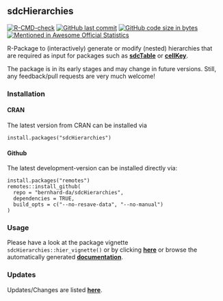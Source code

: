 
## sdcHierarchies

[![R-CMD-check](https://github.com/bernhard-da/sdcHierarchies/actions/workflows/R-CMD-check.yaml/badge.svg)](https://github.com/bernhard-da/sdcHierarchies/actions/workflows/R-CMD-check.yaml)
[![GitHub last
commit](https://img.shields.io/github/last-commit/bernhard-da/sdcHierarchies.svg?logo=github)](https://github.com/bernhard-da/sdcHierarchies/commits/master)
[![GitHub code size in
bytes](https://img.shields.io/github/languages/code-size/bernhard-da/sdcHierarchies.svg?logo=github)](https://github.com/bernhard-da/sdcHierarchies)
[![Mentioned in Awesome Official
Statistics](https://awesome.re/mentioned-badge.svg)](https://github.com/SNStatComp/awesome-official-statistics-software)

R-Package to (interactively) generate or modify (nested) hierarchies
that are required as input for packages such as
[**sdcTable**](https://CRAN.R-project.org/package=sdcTable) or
[**cellKey**](https://github.com/sdcTools/cellKey).

The package is in its early stages and may change in future versions.
Still, any feedback/pull requests are very much welcome!

### Installation

#### CRAN

The latest version from CRAN can be installed via

    install.packages("sdcHierarchies")

#### Github

The latest development-version can be installed directly via:

    install.packages("remotes")
    remotes::install_github(
      repo = "bernhard-da/sdcHierarchies",
      dependencies = TRUE,
      build_opts = c("--no-resave-data", "--no-manual")
    )

### Usage

Please have a look at the package vignette
`sdcHierarchies::hier_vignette()` or by clicking
[**here**](https://bernhard-da.github.io/sdcHierarchies/articles/usage.html)
or browse the automatically generated
[**documentation**](https://bernhard-da.github.io/sdcHierarchies/).

### Updates

Updates/Changes are listed
[**here**](https://bernhard-da.github.io/sdcHierarchies/news/index.html).
